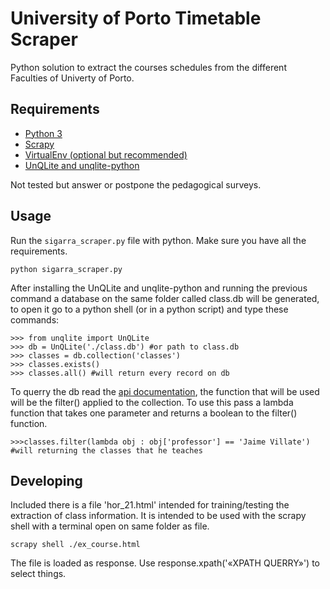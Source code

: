 # University of Porto Timetable Scraper
Python solution to extract the courses schedules from the different Faculties of Univerty of Porto.

## Requirements
- [Python 3](https://www.python.org)
- [Scrapy](https://scrapy.org)
- [VirtualEnv (optional but recommended)](http://python-guide-pt-br.readthedocs.io/en/latest/dev/virtualenvs/)
- [UnQLite and unqlite-python](https://unqlite-python.readthedocs.io/en/latest/installation.html)

Not tested but answer or postpone the pedagogical surveys.

## Usage
Run the `sigarra_scraper.py` file with python. Make sure you have all the requirements.
```
python sigarra_scraper.py
```
After installing the UnQLite and unqlite-python and running the previous command a database on the same folder called
class.db will be generated, to open it go to a python shell (or in a python script) and type these commands:
```
>>> from unqlite import UnQLite
>>> db = UnQLite('./class.db') #or path to class.db
>>> classes = db.collection('classes')
>>> classes.exists()
>>> classes.all() #will return every record on db
```

To querry the db read the [api documentation](https://unqlite-python.readthedocs.io/en/latest/quickstart.html), the function
that will be used will be the filter() applied to the collection. To use this pass a lambda function that takes one parameter
and returns a boolean to the filter() function.

```
>>>classes.filter(lambda obj : obj['professor'] == 'Jaime Villate') #will returning the classes that he teaches
```

## Developing
Included there is a file 'hor_21.html' intended for training/testing the extraction of class information.
It is intended to be used with the scrapy shell with a terminal open on same folder as file.
```
scrapy shell ./ex_course.html
```

The file is loaded as response. Use response.xpath('«XPATH QUERRY»') to select things.